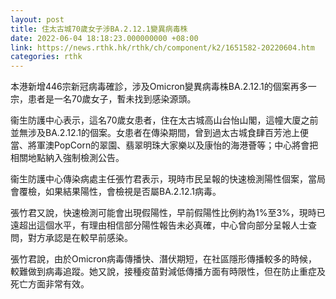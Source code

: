 ```yaml
---
layout: post
title: 住太古城70歲女子涉BA.2.12.1變異病毒株
date: 2022-06-04 18:18:23.000000000 +08:00
link: https://news.rthk.hk/rthk/ch/component/k2/1651582-20220604.htm
categories: rthk
---
```


本港新增446宗新冠病毒確診，涉及Omicron變異病毒株BA.2.12.1的個案再多一宗，患者是一名70歲女子，暫未找到感染源頭。

衞生防護中心表示，這名70歲女患者，住在太古城高山台怡山閣，這幢大廈之前並無涉及BA.2.12.1的個案。女患者在傳染期間，曾到過太古城食肆百芳池上便當、將軍澳PopCorn的翠園、翡翠明珠大家樂以及康怡的海港薈等；中心將會把相關地點納入強制檢測公告。

衞生防護中心傳染病處主任張竹君表示，現時市民呈報的快速檢測陽性個案，當局會覆檢，如果結果陽性，會檢視是否屬BA.2.12.1病毒。 

張竹君又說，快速檢測可能會出現假陽性，早前假陽性比例約為1%至3%，現時已遠超出這個水平，有理由相信部分陽性報告未必真確，中心曾向部分呈報人士查問，對方承認是在較早前感染。

張竹君說，由於Omicron病毒傳播快、潛伏期短，在社區隱形傳播較多的時候，較難做到病毒追蹤。她又說，接種疫苗對減低傳播方面有時限性，但在防止重症及死亡方面非常有效。
